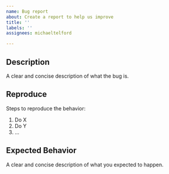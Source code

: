 ```yaml
---
name: Bug report
about: Create a report to help us improve
title: ''
labels: ''
assignees: michaeltelford

---
```


## Description

A clear and concise description of what the bug is.

## Reproduce

Steps to reproduce the behavior:

1. Do X
2. Do Y
3. ...

## Expected Behavior

A clear and concise description of what you expected to happen.
